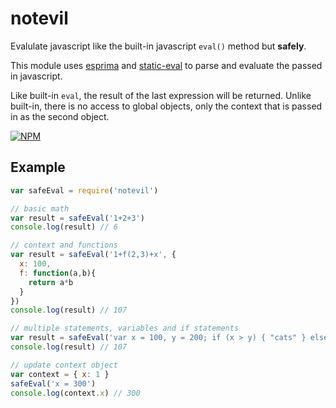 notevil
===

Evalulate javascript like the built-in javascript `eval()` method but **safely**. 

This module uses [esprima](https://github.com/ariya/esprima) and [static-eval](https://github.com/substack/static-eval) to parse and evaluate the passed in javascript. 

Like built-in `eval`, the result of the last expression will be returned. Unlike built-in, there is no access to global objects, only the context that is passed in as the second object.

[![NPM](https://nodei.co/npm/notevil.png?compact=true)](https://nodei.co/npm/notevil/)

## Example

```js
var safeEval = require('notevil')

// basic math
var result = safeEval('1+2+3')
console.log(result) // 6

// context and functions
var result = safeEval('1+f(2,3)+x', {
  x: 100, 
  f: function(a,b){
    return a*b
  }
})
console.log(result) // 107

// multiple statements, variables and if statements
var result = safeEval('var x = 100, y = 200; if (x > y) { "cats" } else { "dogs" })
console.log(result) // 107

// update context object
var context = { x: 1 }
safeEval('x = 300')
console.log(context.x) // 300
```
